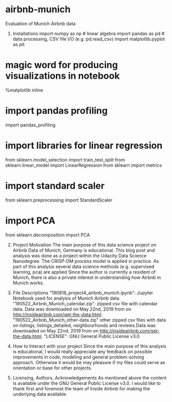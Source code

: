 # airbnb-munich
Evaluation of Munich Airbnb data

1. Installations
  import numpy as np # linear algebra
  import pandas as pd # data processing, CSV file I/O (e.g. pd.read_csv)
  import matplotlib.pyplot as plt
  # magic word for producing visualizations in notebook
  %matplotlib inline
  # import pandas profiling
  import pandas_profiling
  # import libraries for linear regression
  from sklearn.model_selection import train_test_split 
  from sklearn.linear_model import LinearRegression
  from sklearn import metrics
  # import standard scaler
  from sklearn.preprocessing import StandardScaler
  # import PCA
  from sklearn.decomposition import PCA

2. Project Motivation
  The main purpose of this data science project on Airbnb Data of Munich, Germany is educational. This blog post and analysis was done as a project within the Udacity Data Science Nanodegree. The CRISP-DM process model is applied in practice. As part of this analysis several data science methods (e.g. supervised learning, pca) are applied
  Since the author is currently a resident of Munich, there is also a private interest in understanding how Airbnb in Munich works.
  
3. File Descriptions
  "190818_project4_airbnb_munich.ipynb": Jupyter Notebook used for analysis of Munich Airbnb data.
  "190522_Airbnb_Munich_calendar.zip": zipped csv file with calendar data. Data was downloaded on May 22nd, 2019 from on http://insideairbnb.com/get-the-data.html.
  "190522_Airbnb_Munich_other-data.zip" other zipped csv files with data on listings, listings_detailed, neighbourhoods and reviews.Data was downloaded on May 22nd, 2019 from on http://insideairbnb.com/get-the-data.html.
  "LICENSE": GNU General Public License v3.0
  
4. How to Interact with your project
  Since the main purpose of this analysis is educational, I would really appreciate any feedback on possible improvements in code, modeling and general problem-solving approach. Otherwise it would be may pleasure if my files could serve as orientation or base for other projects.

5. Licensing, Authors, Acknowledgements
  As mentioned above the content is available under the GNU General Public License v3.0.
  I would like to thank first and foremost the team of Inside Airbnb for making the underlying data available.
